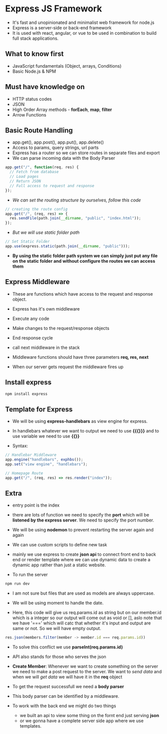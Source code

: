 # Express JS Framework

- It's fast and unopinionated and minimalist web framework for node.js
- Express is a server-side or back-end framework
- It is used with react, angular, or vue to be used in combination to build full stack applications.

## What to know first

- JavaScript fundamentals (Object, arrays, Conditions)
- Basic Node.js & NPM

## Must have knowledge on

- HTTP status codes
- JSON
- High Order Array methods - **forEach**, **map**, **filter**
- Arrow Functions

## Basic Route Handling

- app.get(), app.post(), app.put(), app.delete()
- Access to params, query strings, url parts
- Express has a router so we can store routes in separate files and export
- We can parse incoming data with the Body Parser

```js
app.get("/", function(req, res) {
  // Fetch from database
  // Load pages
  // Return JSON
  // Full access to request and response
});
```

- _We can set the routing structure by ourselves, follow this code_

```js
// creating the route config
app.get("/", (req, res) => {
  res.sendFile(path.join(__dirname, "public", "index.html"));
});
```

- _But we will use static folder path_

```js
// Set Static Folder
app.use(express.static(path.join(__dirname, "public")));
```

- **By using the static folder path system we can simply just put any file on the static folder and without configure the routes we can access them**

## Express Middleware

- These are functions which have access to the request and response object.
- Express has it's own middleware
- Execute any code
- Make changes to the request/response objects
- End response cycle
- call next middleware in the stack

- Middleware functions should have three parameters **req, res, next**

- When our server gets request the middleware fires up

## Install express

```js
npm install express
```

## Template for Express

- We will be using **express-handlebars** as view engine for express.

- In handlebars whatever we want to output we need to use **{{{}}}** and to use variable we need to use **{{}}**

- Syntax:

```js
// Handlebar Middleware
app.engine("handlebars", exphbs());
app.set("view engine", "handlebars");

// Homepage Route
app.get("/", (req, res) => res.render("index"));
```

## Extra

- entry point is the index
- there are lots of function we need to specify the **port** which will be **listened by the express server**. We need to specify the port number.
- We will be using **nodemon** to prevent restarting the server again and again

- We can use custom scripts to define new task

- mainly we use express to create **json api** to connect front end to back end or render template where we can use dynamic data to create a dynamic app rather than just a static website.

- To run the server

```js
npm run dev
```

- I am not sure but files that are used as models are always uppercase.

- We will be using moment to handle the date.

- Here, this code will give us req.params.id as string but on our member.id which is a integer so our output will come out as void or [], aslo note that we have '===' which will catc that whether it's input and output are same or not. So we will have empty output.

```js
res.json(members.filter(member -> member.id === req.params.id))
```

- To solve this conflict we use **parseInt(req.params.id)**

- API also stands for those who serves the json

- **Create Member**: Whenever we want to create something on the server we need to make a post request to the server. We want to _send data_ and when we will _get data_ we will have it in the **req** object

- To get the request successfull we need a **body parser**

- This body parser can be identified by a middleware.

- To work with the back end we might do two things
  - we built an api to view some thing on the fornt end just serving **json**
  - or we gonna have a complete server side app where we use templates.
